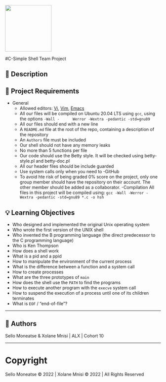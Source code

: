 <img src="https://upload.wikimedia.org/wikipedia/commons/1/18/C_Programming_Language.svg" width=150 height=150/> 

#C-Simple Shell Team Project

## :pushpin: Description

## :triangular_flag_on_post: Project Requirements
- General
	- Allowed editors: [Vi](https://en.wikipedia.org/wiki/Vi), [Vim](https://en.wikipedia.org/wiki/Vim_(text_editor)), [Emacs](https://en.wikipedia.org/wiki/Emacs)
	- All our files will be compiled on Ubuntu 20.04 LTS using ```gcc```, using the options ```-Wall -		Werror -Wextra -pedantic -std=gnu89```
	- All our files should end with a new line
	- A ```README.md``` file at the root of the repo, containing a description of the repository
	- An ```Authors``` file must be included
	- Our shell should not have any memory leaks
	- No more than 5 functions per file
	- Our code should use the Betty style. It will be checked using betty-style.pl and betty-doc.pl
	- All our header files should be include guarded
	- Use system calls only when you need to
-GitHub
	- To avoid hte risk of being graded 0% score on the project, only one group member should have the repository on their account. The other member should be added as a collaborator.
-Compilation
	All files in this project will be compiled using:
	```gcc -Wall -Werror -Wextra -pedantic -std=gnu89 *.c -o hsh```

## 💡 Learning Objectives
- Who designed and implemented the original Unix operating system
- Who wrote the first version of the UNIX shell
- Who invented the B programming language (the direct predecessor to the C programming language)
- Who is Ken Thompson
- How does a shell work
- What is a pid and a ppid
- How to manipulate the environment of the current process
- What is the difference between a function and a system call
- How to create processes
- What are the three prototypes of ```main```
- How does the shell use the ```PATH``` to find the programs
- How to execute another program with the ```execve``` system call
- How to suspend the execution of a process until one of its children terminates
- What is ```EOF``` / “end-of-file”?
___
## :bust_in_silhouette: Authors

Sello Moneatse & Xolane Mnisi | ALX | Cohort 10
___
# Copyright

Sello Moneatse &copy; 2022 | Xolane Mnisi &copy; 2022 | All Rights Reserved
